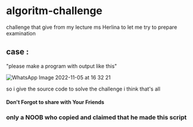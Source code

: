 # algoritm-challenge
challenge that give from my lecture ms Herlina to let me try to prepare examination

## case : 
"please make a program with output like this"

![WhatsApp Image 2022-11-05 at 16 32 21](https://user-images.githubusercontent.com/113769888/200170220-fd8c4dc0-e3f7-4f1d-91f8-3d8869f04575.jpeg)

so i give the source code to solve the challenge
i think that's all

#### Don't Forgot to share with Your Friends
### only a NOOB who copied and claimed that he made this script

